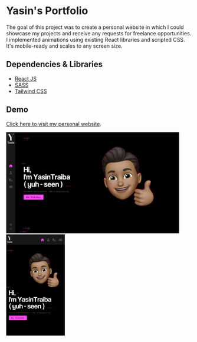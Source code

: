 # Yasin's Portfolio

The goal of this project was to create a personal website in which I could showcase my projects and receive any requests for freelance 
opportunities. I implemented animations using existing React libraries and scripted CSS. It's mobile-ready and scales to any screen size. 

## Dependencies & Libraries

* [React JS](https://reactjs.org/) 
* [SASS](https://sass-lang.com/)
* [Tailwind CSS](https://tailwindcss.com/)

## Demo

[Click here to visit my personal website](https://yasintraiba.com/).

<img src="https://github.com/ytraiba/Yasins-Portfolio/blob/main/src/assets/images/thumbnail.png" alt="drawing" style="height:275px;"/> <img src="https://github.com/ytraiba/Yasins-Portfolio/blob/main/src/assets/images/thumbmail2.png" alt="drawing" style="height:275px;"/>
